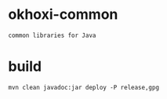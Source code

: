 # okhoxi-common
```
common libraries for Java
```

# build
```
mvn clean javadoc:jar deploy -P release,gpg
```

